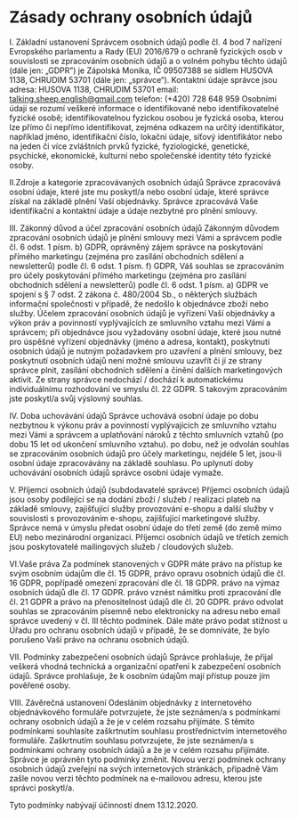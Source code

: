 # Zásady ochrany osobních údajů

I. Základní ustanovení
Správcem osobních údajů podle čl. 4 bod 7 nařízení Evropského parlamentu a Rady (EU) 2016/679 o ochraně fyzických osob v souvislosti se zpracováním osobních údajů a o volném pohybu těchto údajů (dále jen: „GDPR”) je Zápolská Monika, IČ 09507388 se sídlem HUSOVA 1138, CHRUDIM 53701 (dále jen: „správce“).
Kontaktní údaje správce jsou
adresa: HUSOVA 1138, CHRUDIM 53701
email: talking.sheep.english@gmail.com
telefon: (+420) 728 648 959
Osobními údaji se rozumí veškeré informace o identifikované nebo identifikovatelné fyzické osobě; identifikovatelnou fyzickou osobou je fyzická osoba, kterou lze přímo či nepřímo identifikovat, zejména odkazem na určitý identifikátor, například jméno, identifikační číslo, lokační údaje, síťový identifikátor nebo na jeden či více zvláštních prvků fyzické, fyziologické, genetické, psychické, ekonomické, kulturní nebo společenské identity této fyzické osoby.

II.Zdroje a kategorie zpracovávaných osobních údajů
Správce zpracovává osobní údaje, které jste mu poskytl/a nebo osobní údaje, které správce získal na základě plnění Vaší objednávky.
Správce zpracovává Vaše identifikační a kontaktní údaje a údaje nezbytné pro plnění smlouvy.

III. Zákonný důvod a účel zpracování osobních údajů
Zákonným důvodem zpracování osobních údajů je
plnění smlouvy mezi Vámi a správcem podle čl. 6 odst. 1 písm. b) GDPR,
oprávněný zájem správce na poskytování přímého marketingu (zejména pro zasílání obchodních sdělení a newsletterů) podle čl. 6 odst. 1 písm. f) GDPR,
Váš souhlas se zpracováním pro účely poskytování přímého marketingu (zejména pro zasílání obchodních sdělení a newsletterů) podle čl. 6 odst. 1 písm. a) GDPR ve spojení s § 7 odst. 2 zákona č. 480/2004 Sb., o některých službách informační společnosti v případě, že nedošlo k objednávce zboží nebo služby.
Účelem zpracování osobních údajů je
vyřízení Vaší objednávky a výkon práv a povinností vyplývajících ze smluvního vztahu mezi Vámi a správcem; při objednávce jsou vyžadovány osobní údaje, které jsou nutné pro úspěšné vyřízení objednávky (jméno a adresa, kontakt), poskytnutí osobních údajů je nutným požadavkem pro uzavření a plnění smlouvy, bez poskytnutí osobních údajů není možné smlouvu uzavřít či jí ze strany správce plnit,
zasílání obchodních sdělení a činění dalších marketingových aktivit.
Ze strany správce nedochází / dochází k automatickému individuálnímu rozhodování ve smyslu čl. 22 GDPR. S takovým zpracováním jste poskytl/a svůj výslovný souhlas.

IV. Doba uchovávání údajů
Správce uchovává osobní údaje
po dobu nezbytnou k výkonu práv a povinností vyplývajících ze smluvního vztahu mezi Vámi a správcem a uplatňování nároků z těchto smluvních vztahů (po dobu 15 let od ukončení smluvního vztahu).
po dobu, než je odvolán souhlas se zpracováním osobních údajů pro účely marketingu, nejdéle 5 let, jsou-li osobní údaje zpracovávány na základě souhlasu.
Po uplynutí doby uchovávání osobních údajů správce osobní údaje vymaže.

V. Příjemci osobních údajů (subdodavatelé správce)
Příjemci osobních údajů jsou osoby
podílející se na dodání zboží / služeb / realizaci plateb na základě smlouvy,
zajišťující služby provozování e-shopu a další služby v souvislosti s provozováním e-shopu,
zajišťující marketingové služby.
Správce nemá v úmyslu předat osobní údaje do třetí země (do země mimo EU) nebo mezinárodní organizaci. Příjemci osobních údajů ve třetích zemích jsou poskytovatelé mailingových služeb / cloudových služeb.

VI.Vaše práva
Za podmínek stanovených v GDPR máte
právo na přístup ke svým osobním údajům dle čl. 15 GDPR,
právo opravu osobních údajů dle čl. 16 GDPR, popřípadě omezení zpracování dle čl. 18 GDPR.
právo na výmaz osobních údajů dle čl. 17 GDPR.
právo vznést námitku proti zpracování dle čl. 21 GDPR a
právo na přenositelnost údajů dle čl. 20 GDPR.
právo odvolat souhlas se zpracováním písemně nebo elektronicky na adresu nebo email správce uvedený v čl. III těchto podmínek.
Dále máte právo podat stížnost u Úřadu pro ochranu osobních údajů v případě, že se domníváte, že bylo porušeno Vaší právo na ochranu osobních údajů.

VII. Podmínky zabezpečení osobních údajů
Správce prohlašuje, že přijal veškerá vhodná technická a organizační opatření k zabezpečení osobních údajů.
Správce prohlašuje, že k osobním údajům mají přístup pouze jím pověřené osoby.

VIII. Závěrečná ustanovení
Odesláním objednávky z internetového objednávkového formuláře potvrzujete, že jste seznámen/a s podmínkami ochrany osobních údajů a že je v celém rozsahu přijímáte.
S těmito podmínkami souhlasíte zaškrtnutím souhlasu prostřednictvím internetového formuláře. Zaškrtnutím souhlasu potvrzujete, že jste seznámen/a s podmínkami ochrany osobních údajů a že je v celém rozsahu přijímáte.
Správce je oprávněn tyto podmínky změnit. Novou verzi podmínek ochrany osobních údajů zveřejní na svých internetových stránkách, případně Vám zašle novou verzi těchto podmínek na e-mailovou adresu, kterou jste správci poskytl/a.

Tyto podmínky nabývají účinnosti dnem 13.12.2020.
